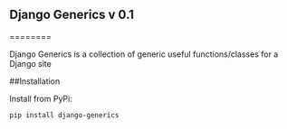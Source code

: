 ## Django Generics v 0.1
========

Django Generics is a collection of generic useful functions/classes for a Django site

##Installation

Install from PyPi:

    pip install django-generics